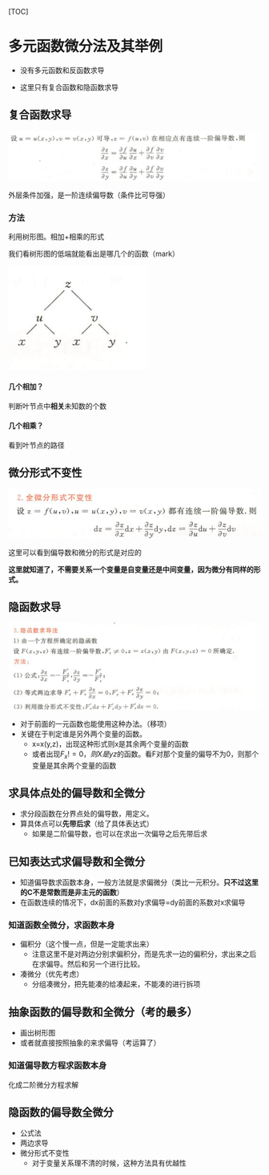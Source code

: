 [TOC]

# 多元函数微分法及其举例

+ 没有多元函数和反函数求导

+ 这里只有复合函数和隐函数求导

## 复合函数求导

![image-20221009164707147](https://raw.githubusercontent.com/Alemdx/pic-bed/master/math3/image-20221009164707147.png)

外层条件加强，是一阶连续偏导数（条件比可导强）

### 方法

利用树形图。相加+相乘的形式

我们看树形图的低端就能看出是哪几个的函数（mark）

![image-20221009164902251](https://raw.githubusercontent.com/Alemdx/pic-bed/master/math3/image-20221009164902251.png)

#### 几个相加？

判断叶节点中**相关**未知数的个数

#### 几个相乘？

看到叶节点的路径

## 微分形式不变性

![image-20221009165332604](https://raw.githubusercontent.com/Alemdx/pic-bed/master/math3/image-20221009165332604.png)

这里可以看到偏导数和微分的形式是对应的

**这里就知道了，不需要关系一个变量是自变量还是中间变量，因为微分有同样的形式。**

## 隐函数求导

![image-20221009170520650](https://raw.githubusercontent.com/Alemdx/pic-bed/master/math3/image-20221009170520650.png)

+ 对于前面的一元函数也能使用这种办法。（移项）
+ 关键在于判定谁是另外两个变量的函数。
  + x=x(y,z)，出现这种形式则x是其余两个变量的函数
  + 或者出现$F_x!=0，则X是yz$的函数。看F对那个变量的偏导不为0，则那个变量是其余两个变量的函数

## 求具体点处的偏导数和全微分

+ 求分段函数在分界点处的偏导数，用定义。
+ 算具体点可以**先带后求**（给了具体表达式）
  + 如果是二阶偏导数，也可以在求出一次偏导之后先带后求

## 已知表达式求偏导数和全微分

+ 知道偏导数求函数本身，一般方法就是求偏微分（类比一元积分。**只不过这里的C不是常数而是非主元的函数**）
+ 在函数连续的情况下，dx前面的系数对y求偏导=dy前面的系数对x求偏导

### 知道函数全微分，求函数本身

+ 偏积分（这个慢一点，但是一定能求出来）
  + 注意这里不是对两边分别求偏积分，而是先求一边的偏积分，求出来之后在求偏导。然后和另一个进行比较。
+ 凑微分（优先考虑）
  + 分组凑微分，把先能凑的给凑起来，不能凑的进行拆项

## 抽象函数的偏导数和全微分（考的最多）

+ 画出树形图
+ 或者就直接按照抽象的来求偏导（考运算了）

### 知道偏导数方程求函数本身

化成二阶微分方程求解

## 隐函数的偏导数全微分

+ 公式法
+ 两边求导
+ 微分形式不变性
  + 对于变量关系理不清的时候，这种方法具有优越性
